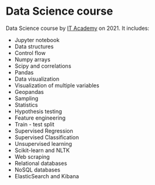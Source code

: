 # Data Science course

Data Science course by [IT Academy](https://www.barcelonactiva.cat/es/itacademy) on 2021. It includes:

- Jupyter notebook
- Data structures
- Control flow
- Numpy arrays
- Scipy and correlations
- Pandas
- Data visualization
- Visualization of multiple variables
- Geopandas
- Sampling
- Statistics
- Hypothesis testing
- Feature engineering
- Train - test split
- Supervised Regression
- Supervised Classification
- Unsupervised learning
- Scikit-learn and NLTK
- Web scraping
- Relational databases
- NoSQL databases
- ElasticSearch and Kibana
